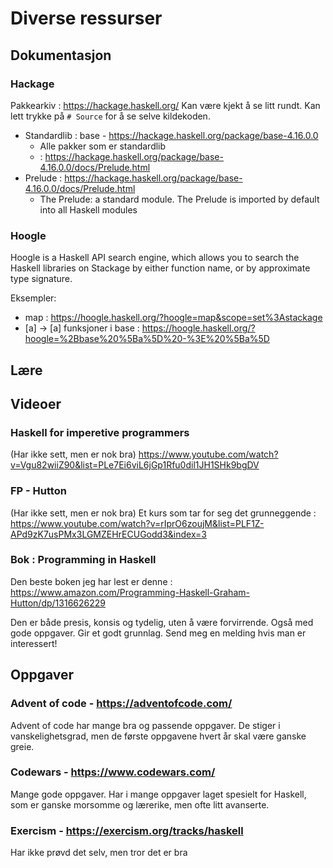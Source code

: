 # Diverse ressurser

## Dokumentasjon

### Hackage 
Pakkearkiv : https://hackage.haskell.org/
Kan være kjekt å se litt rundt.
Kan lett trykke på `# Source` for å se selve kildekoden.

* Standardlib : base - https://hackage.haskell.org/package/base-4.16.0.0
  * Alle pakker som er standardlib
  * : https://hackage.haskell.org/package/base-4.16.0.0/docs/Prelude.html
* Prelude : https://hackage.haskell.org/package/base-4.16.0.0/docs/Prelude.html
  * The Prelude: a standard module. The Prelude is imported by default into all Haskell modules 

### Hoogle

Hoogle is a Haskell API search engine, which allows you to search the Haskell libraries on Stackage by either function name, or by approximate type signature.

Eksempler:
* map : https://hoogle.haskell.org/?hoogle=map&scope=set%3Astackage
* [a] -> [a] funksjoner i base : https://hoogle.haskell.org/?hoogle=%2Bbase%20%5Ba%5D%20-%3E%20%5Ba%5D


## Lære

## Videoer

### Haskell for imperetive programmers
(Har ikke sett, men er nok bra) 
https://www.youtube.com/watch?v=Vgu82wiiZ90&list=PLe7Ei6viL6jGp1Rfu0dil1JH1SHk9bgDV

### FP - Hutton
(Har ikke sett, men er nok bra)
Et kurs som tar for seg det grunneggende : 
https://www.youtube.com/watch?v=rIprO6zoujM&list=PLF1Z-APd9zK7usPMx3LGMZEHrECUGodd3&index=3

### Bok : Programming in Haskell
Den beste boken jeg har lest er denne : 
https://www.amazon.com/Programming-Haskell-Graham-Hutton/dp/1316626229

Den er både presis, konsis og tydelig, uten å være forvirrende. Også med gode oppgaver.
Gir et godt grunnlag.
Send meg en melding hvis man er interessert!


## Oppgaver

### Advent of code - https://adventofcode.com/
Advent of code har mange bra og passende oppgaver. De stiger i vanskelighetsgrad, men de første oppgavene hvert år skal være ganske greie.

### Codewars - https://www.codewars.com/
Mange gode oppgaver.
Har i mange oppgaver laget spesielt for Haskell, som er ganske morsomme og lærerike, men ofte litt avanserte.

### Exercism - https://exercism.org/tracks/haskell
Har ikke prøvd det selv, men tror det er bra

